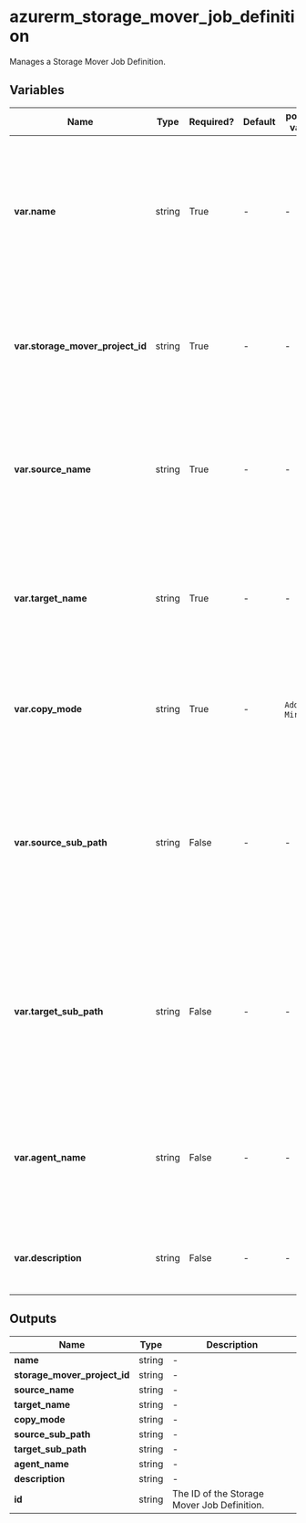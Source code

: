 # azurerm_storage_mover_job_definition

Manages a Storage Mover Job Definition.

## Variables

| Name | Type | Required? | Default  | possible values | Description |
| ---- | ---- | --------- | -------- | ----------- | ----------- |
| **var.name** | string | True | -  |  -  | Specifies the name which should be used for this Storage Mover Job Definition. Changing this forces a new resource to be created. | 
| **var.storage_mover_project_id** | string | True | -  |  -  | Specifies the ID of the Storage Mover Project. Changing this forces a new resource to be created. | 
| **var.source_name** | string | True | -  |  -  | Specifies the name of the Storage Mover Source Endpoint. Changing this forces a new resource to be created. | 
| **var.target_name** | string | True | -  |  -  | Specifies the name of the Storage Mover target Endpoint. Changing this forces a new resource to be created. | 
| **var.copy_mode** | string | True | -  |  `Additive`, `Mirror`  | Specifies the strategy to use for copy. Possible values are `Additive` and `Mirror`. | 
| **var.source_sub_path** | string | False | -  |  -  | Specifies the sub path to use when reading from the Storage Mover Source Endpoint. Changing this forces a new resource to be created. | 
| **var.target_sub_path** | string | False | -  |  -  | Specifies the sub path to use when writing to the Storage Mover Target Endpoint. Changing this forces a new resource to be created. | 
| **var.agent_name** | string | False | -  |  -  | Specifies the name of the Storage Mover Agent to assign for new Job Runs of this Storage Mover Job Definition. | 
| **var.description** | string | False | -  |  -  | Specifies a description for this Storage Mover Job Definition. | 



## Outputs

| Name | Type | Description |
| ---- | ---- | --------- | 
| **name** | string  | - | 
| **storage_mover_project_id** | string  | - | 
| **source_name** | string  | - | 
| **target_name** | string  | - | 
| **copy_mode** | string  | - | 
| **source_sub_path** | string  | - | 
| **target_sub_path** | string  | - | 
| **agent_name** | string  | - | 
| **description** | string  | - | 
| **id** | string  | The ID of the Storage Mover Job Definition. | 